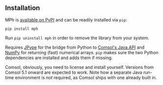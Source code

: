 ﻿Installation
------------

MPh is [available on PyPI][dist] and can be readily installed via `pip`:
```none
pip install mph
```
Run `pip uninstall mph` in order to remove the library from your system.

Requires [JPype][jpype] for the bridge from Python to [Comsol's
Java API][japi] and [NumPy][numpy] for returning (fast) numerical arrays.
`pip` makes sure the two Python dependencies are installed and adds them
if missing.

Comsol, obviously, you need to license and install yourself. Versions
from Comsol 5.1 onward are expected to work. Note how a separate Java
run-time environment is *not* required, as Comsol ships with one
already built in.


[dist]:  https://pypi.python.org/pypi/mph
[jpype]: https://jpype.readthedocs.io
[japi]:  https://comsol.com/documentation/COMSOL_ProgrammingReferenceManual.pdf
[numpy]: https://numpy.org
